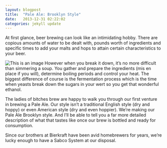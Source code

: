 ```yaml
---
layout: blogpost
title:  "Pale Ale: Brooklyn Style"
date:   2013-12-31 02:22:02
categories: jekyll update
---
```


At first glance, beer brewing can look like an intimidating hobby. There are copious amounts of water to be dealt with, pounds worth of ingredients and specific times to add your malts and hops to attain certain characteristics to your beer.

![This is an image](/images/item2.jpeg) However when you break it down, it’s no more difficult than simmering a soup. You gather and prepare the ingredients (mis en place if you will), determine boiling periods and control your heat. The biggest difference of course is the fermentation process which is the time when yeasts break down the sugars in your wert so you get that wonderful ethanol.

The ladies of bitches brew are happy to walk you through our first venture in brewing a Pale Ale. Our style isn’t a traditional English style (dry and hoppy) or even American style (dry and even hoppier). We’re making our Pale Ale Brooklyn style. And I’ll be able to tell you a far more detailed description of what that tastes like once our brew is bottled and ready for consumption.

Since our brothers at Bierkraft have been avid homebrewers for years, we’re lucky enough to have a Sabco System at our disposal.
